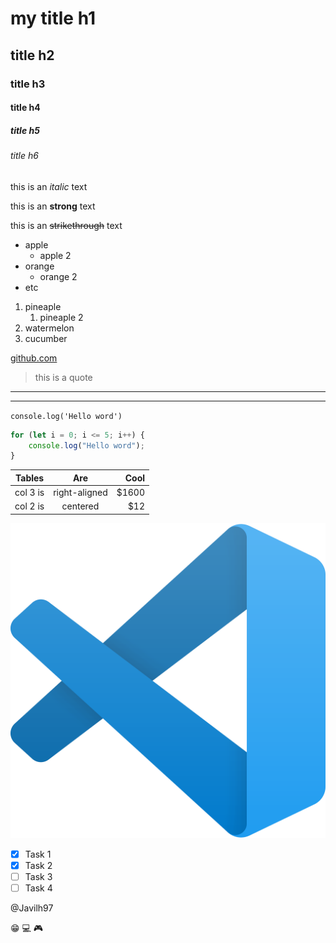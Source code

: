 <!-- HEADINGS -->
# my title h1
## title h2
### title h3
#### title h4
##### title h5
###### title h6

this is an *italic* text

this is an **strong** text

this is an ~~strikethrough~~ text

<!-- UL -->
* apple
    * apple 2
* orange
    * orange 2
* etc
<!-- OL -->
1. pineaple
    1. pineaple 2
2. watermelon
3. cucumber

<!-- Colocar enlaces -->
[github.com](https://github.com/Javilh97 "my profile")
<!-- cita -->
> this is a quote

<!-- Generar lines para separar contenido -->
---
___

<!-- Agregar codigo -->

`console.log('Hello word')`

```javascript 
for (let i = 0; i <= 5; i++) {
    console.log("Hello word");
}
```

<!-- agregar tablas -->
| Tables        | Are           | Cool  |
| ------------- |:-------------:| -----:|
| col 3 is      | right-aligned | $1600 |
| col 2 is      | centered      | $12   |

<!-- agregar imagenes -->
![Visual Studio Code Logo](./vscode.png "vscode logo")

<!-- elementos propios de Github Markdown -->
<!-- to do -->
* [x] Task 1
* [x] Task 2
* [ ] Task 3
* [ ] Task 4

<!-- Etiquetar usuarios -->
@Javilh97 
<!-- Agregar emojis -->
:grin: :computer: :video_game: